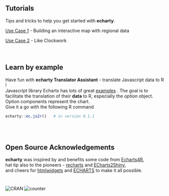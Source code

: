 

## Tutorials
Tips and tricks to help you get started with **echarty**.

[Use Case 1](uc1.md) - Building an interactive map with regional data

[Use Case 2](uc2.md) - Like Clockwork
<br/>  
<br/>

## Learn by example
Have fun with **echarty Translator Assistant**  - translate Javascript data to R !  
Javascript library Echarts has lots of great [examples](href="https://echarts.apache.org/examples/en/)
. The goal is to facilitate the translation of their **data** to R, especially the *option* object. Option components represent the chart.  
Give it a go with the following R command
```r
echarty::ec.js2r()   # in version 0.1.1
```
<br/>
<br/>

## Open Source Acknowledgements
 **echarty** was inspired by and benefits some code from [Echarts4R](https://github.com/JohnCoene/echarts4r),  
 hat tip also to the pioneers - [recharts](https://github.com/yihui/recharts) and [ECharts2Shiny](https://github.com/XD-DENG/ECharts2Shiny),  
 and cheers for [htmlwidgets](https://github.com/ramnathv/htmlwidgets/) and [ECHARTS](https://echarts.apache.org/en/) to make it all possible.  
 #

<img src=https://www.r-pkg.org/badges/version/echarty alt='CRAN' /> <img src=https://cranlogs.r-pkg.org/badges/last-day/echarty alt='counter'/>